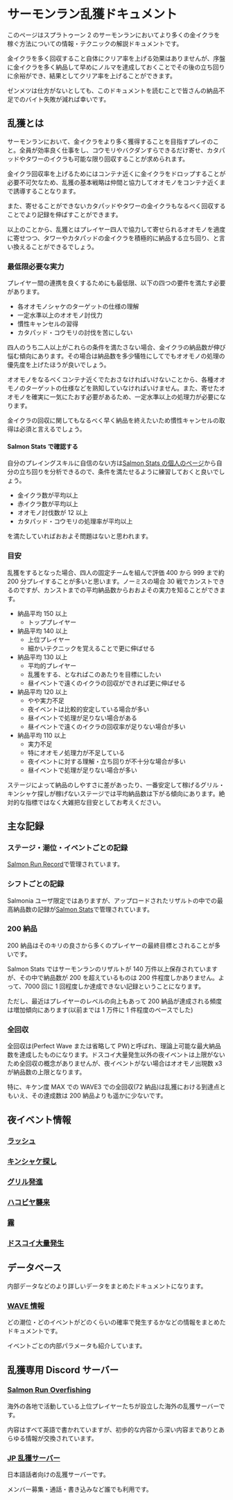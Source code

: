 # サーモンラン乱獲ドキュメント

このページはスプラトゥーン 2 のサーモンランにおいてより多くの金イクラを稼ぐ方法についての情報・テクニックの解説ドキュメントです。

金イクラを多く回収すること自体にクリア率を上げる効果はありませんが、序盤に金イクラを多く納品して早めにノルマを達成しておくことでその後の立ち回りに余裕ができ、結果としてクリア率を上げることができます。

ゼンメツは仕方がないとしても、このドキュメントを読むことで皆さんの納品不足でのバイト失敗が減れば幸いです。

## 乱獲とは

サーモンランにおいて、金イクラをより多く獲得することを目指すプレイのこと。全員が効率良く仕事をし、コウモリやバクダンすらできるだけ寄せ、カタパッドやタワーのイクラも可能な限り回収することが求められます。

金イクラ回収率を上げるためにはコンテナ近くに金イクラをドロップすることが必要不可欠なため、乱獲の基本戦略は仲間と協力してオオモノをコンテナ近くまで誘導することなります。

また、寄せることができないカタパッドやタワーの金イクラもなるべく回収することでより記録を伸ばすことができます。

以上のことから、乱獲とはプレイヤー四人で協力して寄せられるオオモノを適度に寄せつつ、タワーやカタパッドの金イクラを積極的に納品する立ち回り、と言い換えることができるでしょう。

### 最低限必要な実力

プレイヤー間の連携を良くするためにも最低限、以下の四つの要件を満たす必要があります。

- 各オオモノシャケのターゲットの仕様の理解
- 一定水準以上のオオモノ討伐力
- 慣性キャンセルの習得
- カタパッド・コウモリの討伐を苦にしない

四人のうち二人以上がこれらの条件を満たさない場合、金イクラの納品数が伸び悩む傾向にあります。その場合は納品数を多少犠牲にしてでもオオモノの処理の優先度を上げたほうが良いでしょう。

オオモノをなるべくコンテナ近くでたおさなければいけないことから、各種オオモノのターゲットの仕様などを熟知していなければいけません。また、寄せたオオモノを確実に一気にたおす必要があるため、一定水準以上の処理力が必要になります。

金イクラの回収に関してもなるべく早く納品を終えたいため慣性キャンセルの取得は必須と言えるでしょう。

#### Salmon Stats で確認する

自分のプレイングスキルに自信のない方は[Salmon Stats の個人のページ](https://salmon-stats.yuki.games/players/91d160aa84e88da6/schedules/2021070312)から自分の立ち回りを分析できるので、条件を満たせるように練習しておくと良いでしょう。

- 金イクラ数が平均以上
- 赤イクラ数が平均以上
- オオモノ討伐数が 12 以上
- カタパッド・コウモリの処理率が平均以上

を満たしていればおおよそ問題はないと思われます。

### 目安

乱獲をするとなった場合、四人の固定チームを組んで評価 400 から 999 まで約 200 分プレイすることが多いと思います。ノーミスの場合 30 戦でカンストできるのですが、カンストまでの平均納品数からおおよその実力を知ることができます。

- 納品平均 150 以上
  - トッププレイヤー
- 納品平均 140 以上
  - 上位プレイヤー
  - 細かいテクニックを覚えることで更に伸ばせる
- 納品平均 130 以上
  - 平均的プレイヤー
  - 乱獲をする、となればこのあたりを目標にしたい
  - 昼イベントで遠くのイクラの回収ができれば更に伸ばせる
- 納品平均 120 以上
  - やや実力不足
  - 夜イベントは比較的安定している場合が多い
  - 昼イベントで処理が足りない場合がある
  - 昼イベントで遠くのイクラの回収率が足りない場合が多い
- 納品平均 110 以上
  - 実力不足
  - 特にオオモノ処理力が不足している
  - 夜イベントに対する理解・立ち回りが不十分な場合が多い
  - 昼イベントで処理が足りない場合が多い

ステージによって納品のしやすさに差があったり、一番安定して稼げるグリル・キンシャケ探しが稼げないステージでは平均納品数は下がる傾向にあります。絶対的な指標ではなく大雑把な目安としてお考えください。

## 主な記録

### ステージ・潮位・イベントごとの記録

[Salmon Run Record](https://gungeespla.github.io/salmon_run_records/)で管理されています。

### シフトごとの記録

Salmonia ユーザ限定ではありますが、アップロードされたリザルトの中での最高納品数の記録が[Salmon Stats](https://salmon-stats.yuki.games/schedules/2021053000/)で管理されています。

### 200 納品

200 納品はそのキリの良さから多くのプレイヤーの最終目標とされることが多いです。

Salmon Stats ではサーモンランのリザルトが 140 万件以上保存されていますが、その中で納品数が 200 を超えているものは 200 件程度しかありません。よって、7000 回に 1 回程度しか達成できない記録ということになります。

ただし、最近はプレイヤーのレベルの向上もあって 200 納品が達成される頻度は増加傾向にあります(以前までは 1 万件に 1 件程度のペースでした)

### 全回収

全回収は(Perfect Wave または省略して PW)と呼ばれ、理論上可能な最大納品数を達成したものになります。ドスコイ大量発生以外の夜イベントは上限がないため全回収の概念がありませんが、夜イベントがない場合はオオモノ出現数 x3 が納品数の上限となります。

特に、キケン度 MAX での WAVE3 での全回収(72 納品)は乱獲における到達点ともいえ、その達成数は 200 納品よりも遥かに少ないです。

## 夜イベント情報

### [ラッシュ](event/rush)

### [キンシャケ探し](event/goldieseeking)

### [グリル発進](event/griller)

### [ハコビヤ襲来](event/themothership)

### [霧](event/fog)

### [ドスコイ大量発生](event/cohockcharge)

## データベース

内部データなどのより詳しいデータをまとめたドキュメントになります。

### [WAVE 情報](wave/index)

どの潮位・どのイベントがどのくらいの確率で発生するかなどの情報をまとめたドキュメントです。

イベントごとの内部パラメータも紹介しています。

## 乱獲専用 Discord サーバー

### [Salmon Run Overfishing](https://discord.com/invite/pXHRffE)

海外の各地で活動している上位プレイヤーたちが設立した海外の乱獲サーバーです。

内容はすべて英語で書かれていますが、初歩的な内容から深い内容までありとあらゆる情報が交換されています。

### [JP 乱獲サーバー](https://discord.com/invite/EUrAF7u)

日本語話者向けの乱獲サーバーです。

メンバー募集・通話・書き込みなど誰でも利用です。
